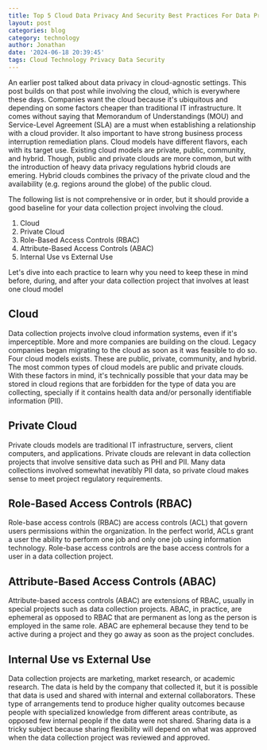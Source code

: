 ```yaml
---
title: Top 5 Cloud Data Privacy And Security Best Practices For Data Projects in 2024
layout: post
categories: blog
category: technology
author: Jonathan
date: '2024-06-18 20:39:45'
tags: Cloud Technology Privacy Data Security
---
```


An earlier post talked about data privacy in cloud-agnostic settings. This post builds on that post while involving the cloud, which is everywhere these days. Companies want the cloud because it's ubiquitous and depending on some factors cheaper than traditional IT infrastructure. It comes without saying that Memorandum of Understandings (MOU) and Service-Level Agreement (SLA) are a must when establishing a relationship with a cloud provider. It also important to have strong business process interruption remediation plans. Cloud models have different flavors, each with its target use. Existing cloud models are private, public, community, and hybrid. Though, public and private clouds are more common, but with the introduction of heavy data privacy regulations hybrid clouds are emering. Hybrid clouds combines the privacy of the private cloud and the availability (e.g. regions around the globe) of the public cloud. 

The following list is not comprehensive or in order, but it should provide a good baseline for your data collection project involving the cloud. 
1. Cloud
2. Private Cloud
3. Role-Based Access Controls (RBAC)
4. Attribute-Based Access Controls (ABAC) 
5. Internal Use vs External Use

Let's dive into each practice to learn why you need to keep these in mind before, during, and after your data collection project that involves at least one cloud model

## **Cloud**
Data collection projects involve cloud information systems, even if it's imperceptible. More and more companies are building on the cloud. Legacy companies began migrating to the cloud as soon as it was feasible to do so. Four cloud models exists. These are public, private, community, and hybrid. The most common types of cloud models are public and private clouds. With these factors in mind, it's technically possible that your data may be stored in cloud regions that are forbidden for the type of data you are collecting, specially if it contains health data and/or personally identifiable information (PII). 

## **Private Cloud**
Private clouds models are traditional IT infrastructure, servers, client computers, and applications. Private clouds are relevant in data collection projects that involve sensitive data such as PHI and PII. Many data collections involved somewhat inevatibly PII data, so private cloud makes sense to meet project regulatory requirements. 

## **Role-Based Access Controls (RBAC)**
Role-base access controls (RBAC) are access controls (ACL) that govern users permissions within the organization. In the perfect world, ACLs grant a user the ability to perform one job and only one job using information technology. Role-base access controls are the base access controls for a user in a data collection project. 

## **Attribute-Based Access Controls (ABAC)** 
Attribute-based access controls (ABAC) are extensions of RBAC, usually in special projects such as data collection projects. ABAC, in practice, are ephemeral as opposed to RBAC that are permanent as long as the person is employed in the same role. ABAC are ephemeral because they tend to be active during a project and they go away as soon as the project concludes.

## **Internal Use vs External Use**
Data collection projects are marketing, market research, or academic research. The data is held by the company that collected it, but it is possible that data is used and shared with internal and external collaborators. These type of arrangements tend to produce higher quality outcomes because people with specialized knowledge from different areas contribute, as opposed few internal people if the data were not shared. Sharing data is a tricky subject because sharing flexibility will depend on what was approved when the data collection project was reviewed and approved.